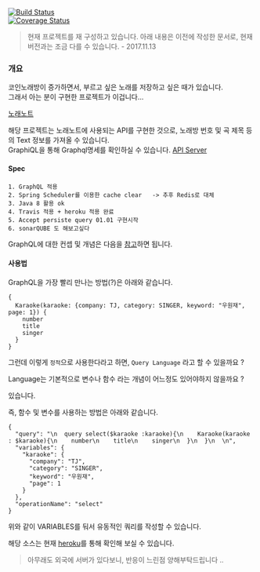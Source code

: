 [![Build Status](https://travis-ci.org/JangChulwoon/KaraokeParsing.svg?branch=master)](https://travis-ci.org/JangChulwoon/KaraokeParsing)    
[![Coverage Status](https://coveralls.io/repos/github/JangChulwoon/KaraokeParsing/badge.svg)](https://coveralls.io/github/JangChulwoon/KaraokeParsing)

> 현재 프로젝트를 재 구성하고 있습니다.  아래 내용은 이전에 작성한 문서로,
> 현재 버전과는 조금 다를 수 있습니다. - 2017.11.13  



### 개요     

코인노래방이 증가하면서, 부르고 싶은 노래를 저장하고 싶은 때가 있습니다.       
그래서 아는 분이 구현한 프로젝트가 이겁니다...     

[노래노트](http://www.noraenote.com/)
        

해당 프로젝트는 노래노트에 사용되는 API를 구현한 것으로, 노래방 번호 및 곡 제목 등의 Text 정보를 가져올 수 있습니다.    
GraphiQL을 통해 Graphql명세를 확인하실 수 있습니다. [API Server](211.249.62.150) 


#### Spec   

	1. GraphQL 적용   
	2. Spring Scheduler를 이용한 cache clear   -> 추후 Redis로 대체 
	3. Java 8 활용 ok
	4. Travis 적용 + heroku 적용 완료 
	5. Accept persiste query 01.01 구현시작 
	6. sonarQUBE 도 해보고싶다 



GraphQL에 대한 컨셉 및 개념은 다음을 [참고](https://jangchulwoon.github.io/graphql/2017/10/15/GraphQL/)하면 됩니다.

#### 사용법         

GraphQL을 가장 빨리 만나는 방법(?)은 아래와 같습니다. 
	
    {
      Karaoke(karaoke: {company: TJ, category: SINGER, keyword: "우원재", page: 1}) {
        number
        title
        singer
      }
    }




그런데 이렇게 `정적`으로 사용한다라고 하면,  `Query Language` 라고 할 수 있을까요 ?
    
Language는 기본적으로 변수나 함수 라는 개념이 어느정도 있어야하지 않을까요 ? 

있습니다. 

즉, 함수 및 변수를 사용하는 방법은 아래와 같습니다.

    {
      "query": "\n  query select($karaoke :karaoke){\n    Karaoke(karaoke : $karaoke){\n    number\n    title\n    singer\n  }\n  }\n  \n",
      "variables": {
        "karaoke": {
          "company": "TJ",
          "category": "SINGER",
          "keyword": "우원재",
          "page": 1
        }
      },
      "operationName": "select"
    }

위와 같이 VARIABLES를 둬서 유동적인 쿼리를 작성할 수 있습니다.   

해당 소스는 현재 [heroku](https://karaoke-parser.herokuapp.com/)를 통해 확인해 보실 수 있습니다.

> 아무래도 외국에 서버가 있다보니, 반응이 느린점 양해부탁드립니다 ..




